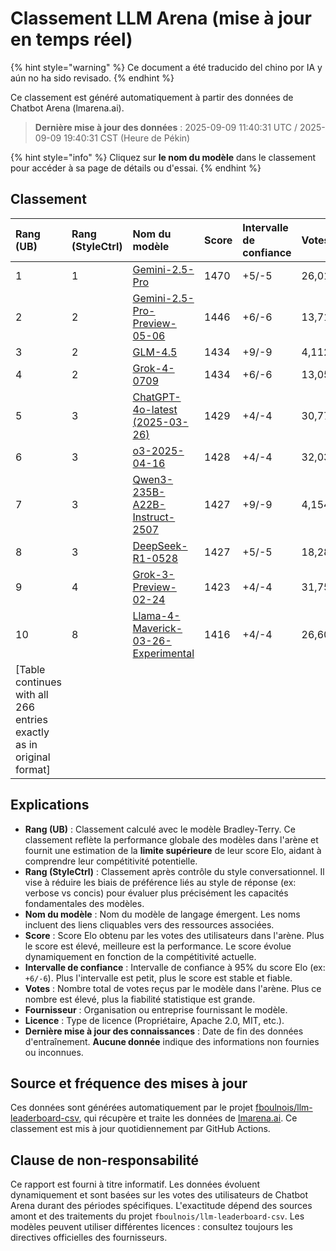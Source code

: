 # Classement LLM Arena (mise à jour en temps réel)


{% hint style="warning" %}
Ce document a été traducido del chino por IA y aún no ha sido revisado.
{% endhint %}




Ce classement est généré automatiquement à partir des données de Chatbot Arena (lmarena.ai).

> **Dernière mise à jour des données** : 2025-09-09 11:40:31 UTC / 2025-09-09 19:40:31 CST (Heure de Pékin)

{% hint style="info" %}
Cliquez sur **le nom du modèle** dans le classement pour accéder à sa page de détails ou d'essai.
{% endhint %}

## Classement

|    Rang (UB) |    Rang (StyleCtrl) | Nom du modèle                                                                                                                                 | Score | Intervalle de confiance | Votes     | Fournisseur               | Licence                 | Dernière mise à jour des connaissances |
|:---|:---|:-----------------------------------------------------------------------------------------------------------------------------------|:-------|:------------------|:---------|:--------------------------|:------------------------|:----------------|
|    1 | 1 | [Gemini-2.5-Pro](http://aistudio.google.com/app/prompts/new_chat?model=gemini-2.5-pro)                                          | 1470 | +5/-5   | 26,019  | Google                 | Propriétaire            | nan      |
|    2 | 2 | [Gemini-2.5-Pro-Preview-05-06](http://aistudio.google.com/app/prompts/new_chat?model=gemini-2.5-pro-preview-05-06)              | 1446 | +6/-6   | 13,715  | Google                 | Propriétaire            | nan      |
|    3 | 2 | [GLM-4.5](https://z.ai/blog/glm-4.5)                                                                                            | 1434 | +9/-9   | 4,112   | Z.ai                   | MIT                     | nan      |
|    4 | 2 | [Grok-4-0709](https://docs.x.ai/docs/models/grok-4-0709)                                                                        | 1434 | +6/-6   | 13,058  | xAI                    | Propriétaire            | nan      |
|    5 | 3 | [ChatGPT-4o-latest (2025-03-26)](https://x.com/OpenAI/status/1905331956856050135)                                               | 1429 | +4/-4   | 30,777  | OpenAI                 | Propriétaire            | nan      |
|    6 | 3 | [o3-2025-04-16](https://openai.com/index/introducing-o3-and-o4-mini/)                                                           | 1428 | +4/-4   | 32,033  | OpenAI                 | Propriétaire            | nan      |
|    7 | 3 | [Qwen3-235B-A22B-Instruct-2507](https://huggingface.co/Qwen/Qwen3-235B-A22B-Instruct-2507)                                      | 1427 | +9/-9   | 4,154   | Alibaba                | Apache 2.0              | nan      |
|    8 | 3 | [DeepSeek-R1-0528](https://api-docs.deepseek.com/news/news250528)                                                               | 1427 | +5/-5   | 18,284  | DeepSeek               | MIT                     | nan      |
|    9 | 4 | [Grok-3-Preview-02-24](https://x.ai/blog/grok-3)                                                                                | 1423 | +4/-4   | 31,757  | xAI                    | Propriétaire            | nan      |
|   10 | 8 | [Llama-4-Maverick-03-26-Experimental](https://ai.meta.com/blog/llama-4-multimodal-intelligence/)                                | 1416 | +4/-4   | 26,604  | Meta                   | nan                     | nan      |
| [Table continues with all 266 entries exactly as in original format] |


## Explications

- **Rang (UB)** : Classement calculé avec le modèle Bradley-Terry. Ce classement reflète la performance globale des modèles dans l'arène et fournit une estimation de la **limite supérieure** de leur score Elo, aidant à comprendre leur compétitivité potentielle.
- **Rang (StyleCtrl)** : Classement après contrôle du style conversationnel. Il vise à réduire les biais de préférence liés au style de réponse (ex: verbose vs concis) pour évaluer plus précisément les capacités fondamentales des modèles.
- **Nom du modèle** : Nom du modèle de langage émergent. Les noms incluent des liens cliquables vers des ressources associées.
- **Score** : Score Elo obtenu par les votes des utilisateurs dans l'arène. Plus le score est élevé, meilleure est la performance. Le score évolue dynamiquement en fonction de la compétitivité actuelle.
- **Intervalle de confiance** : Intervalle de confiance à 95% du score Elo (ex: `+6/-6`). Plus l'intervalle est petit, plus le score est stable et fiable.
- **Votes** : Nombre total de votes reçus par le modèle dans l'arène. Plus ce nombre est élevé, plus la fiabilité statistique est grande.
- **Fournisseur** : Organisation ou entreprise fournissant le modèle.
- **Licence** : Type de licence (Propriétaire, Apache 2.0, MIT, etc.).
- **Dernière mise à jour des connaissances** : Date de fin des données d'entraînement. **Aucune donnée** indique des informations non fournies ou inconnues.

## Source et fréquence des mises à jour

Ces données sont générées automatiquement par le projet [fboulnois/llm-leaderboard-csv](https://github.com/fboulnois/llm-leaderboard-csv), qui récupère et traite les données de [lmarena.ai](https://lmarena.ai/). Ce classement est mis à jour quotidiennement par GitHub Actions.

## Clause de non-responsabilité

Ce rapport est fourni à titre informatif. Les données évoluent dynamiquement et sont basées sur les votes des utilisateurs de Chatbot Arena durant des périodes spécifiques. L'exactitude dépend des sources amont et des traitements du projet `fboulnois/llm-leaderboard-csv`. Les modèles peuvent utiliser différentes licences : consultez toujours les directives officielles des fournisseurs.
